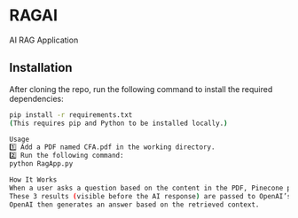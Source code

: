 # RAGAI  
AI RAG Application  

## Installation  

After cloning the repo, run the following command to install the required dependencies:  

```sh
pip install -r requirements.txt
(This requires pip and Python to be installed locally.)

Usage
1️⃣ Add a PDF named CFA.pdf in the working directory.
2️⃣ Run the following command:
python RagApp.py

How It Works
When a user asks a question based on the content in the PDF, Pinecone performs a similarity search using embeddings and fetches the top 3 results.
These 3 results (visible before the AI response) are passed to OpenAI’s API.
OpenAI then generates an answer based on the retrieved context.
